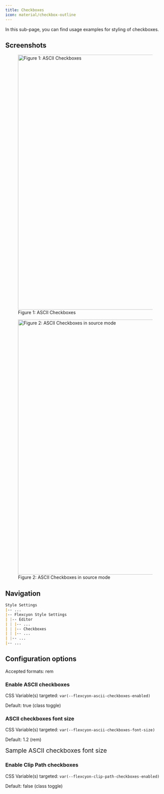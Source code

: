 ```yaml
---
title: Checkboxes
icon: material/checkbox-outline
---
```


In this sub-page, you can find usage examples for styling of checkboxes.

## Screenshots

<figure markdown="span">
    <img src="../../../../assets/screenshots/ascii_checkboxes1.png" width="800"
    alt="Figure 1: ASCII Checkboxes">
    <figcaption>Figure 1: ASCII Checkboxes</figcaption>
</figure>

<figure markdown="span">
    <img src="../../../../assets/screenshots/ascii_checkboxes2.png" width="800"
    alt="Figure 2: ASCII Checkboxes in source mode">
    <figcaption>Figure 2: ASCII Checkboxes in source mode</figcaption>
</figure>

## Navigation

```md
Style Settings
|-- ...
|-- Flexcyon Style Settings
| |-- Editor
| | |-- ...
| | |-- Checkboxes
| | |-- ...
| |-- ...
|-- ...
```

## Configuration options

Accepted formats: rem

### Enable ASCII checkboxes

CSS Variable(s) targeted: `var(--flexcyon-ascii-checkboxes-enabled)`

Default: true (class toggle)

### ASCII checkboxes font size

CSS Variable(s) targeted: `var(--flexcyon-ascii-checkboxes-font-size)`

Default: 1.2 (rem)

<span style="font-size: 1.2rem">Sample ASCII checkboxes font size</span>

### Enable Clip Path checkboxes

CSS Variable(s) targeted: `var(--flexcyon-clip-path-checkboxes-enabled)`

Default: false (class toggle)
